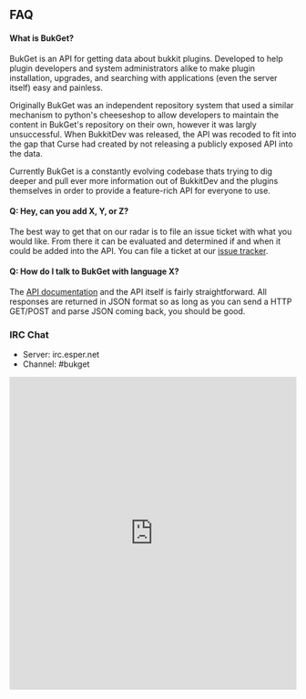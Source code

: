 
## FAQ

#### What is BukGet?

BukGet is an API for getting data about bukkit plugins.  Developed to help plugin developers and
system administrators alike to make plugin installation, upgrades, and
searching with applications (even the server itself) easy and painless.

Originally BukGet was an independent repository system that used a similar
mechanism to python's cheeseshop to allow developers to maintain the content
in BukGet's repository on their own, however it was largly unsuccessful.  When
BukkitDev was released, the API was recoded to fit into the gap that Curse had
created by not releasing a publicly exposed API into the data.

Currently BukGet is a constantly evolving codebase thats trying to dig deeper
and pull ever more information out of BukkitDev and the plugins themselves in
order to provide a feature-rich API for everyone to use.

#### Q: Hey, can you add X, Y, or Z?

The best way to get that on our radar is to file an issue ticket with what you would like.  From there it can be evaluated and determined if and when it could be added into the API. You can file a ticket at our [issue tracker](https://github.com/BukGet/api/issues).

#### Q: How do I talk to BukGet with language X?

The [API documentation](/documentation) and the API itself is fairly straightforward. All responses are returned in JSON format so as long as you can send a HTTP GET/POST and parse JSON coming back, you should be good.

### IRC Chat

* Server: irc.esper.net
* Channel: #bukget

<iframe 
	width="100%" 
	height="550" 
	scrolling="no" 
	frameBorder="0"
	src="http://widget.mibbit.com/?settings=c2337b120d65cd77035a6aedf974607b&server=irc.esper.net&channel=%23bukget">
</iframe>